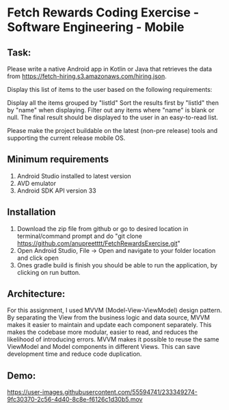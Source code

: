 # Fetch Rewards Coding Exercise - Software Engineering - Mobile

## Task: 

Please write a native Android app in Kotlin or Java that retrieves the data from https://fetch-hiring.s3.amazonaws.com/hiring.json.

Display this list of items to the user based on the following requirements:

Display all the items grouped by "listId"
Sort the results first by "listId" then by "name" when displaying.
Filter out any items where "name" is blank or null.
The final result should be displayed to the user in an easy-to-read list.

Please make the project buildable on the latest (non-pre release) tools and supporting the current release mobile OS.

## Minimum requirements

1. Android Studio installed to latest version
2. AVD emulator
3. Android SDK API version 33

## Installation

1. Download the zip file from github or go to desired location in terminal/command prompt and do "git clone https://github.com/anupreetttt/FetchRewardsExercise.git"
2. Open Android Studio, File -> Open and navigate to your folder location and click open
3. Ones gradle build is finish you should be able to run the application, by clicking on run button.


## Architecture: 

For this assignment, I used MVVM (Model-View-ViewModel) design pattern. By separating the View from the business logic and data source, MVVM makes it easier to maintain and update each component separately. This makes the codebase more modular, easier to read, and reduces the likelihood of introducing errors. MVVM makes it possible to reuse the same ViewModel and Model components in different Views. This can save development time and reduce code duplication.
## Demo: 

https://user-images.githubusercontent.com/55594741/233349274-9fc30370-2c56-4d40-8c8e-f6126c1d30b5.mov
